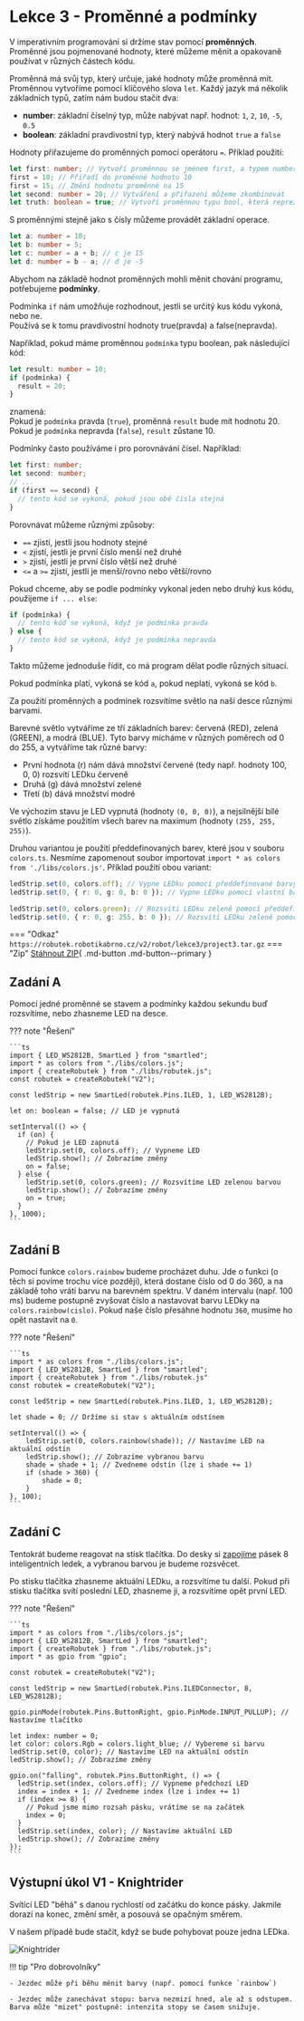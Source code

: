# Lekce 3 - Proměnné a podmínky

V imperativním programování si držíme stav pomocí **proměnných**. Proměnné jsou pojmenované hodnoty,
které můžeme měnit a opakovaně používat v různých částech kódu.

Proměnná má svůj typ, který určuje, jaké hodnoty může proměnná mít. Proměnnou vytvoříme pomocí
klíčového slova `let`.
Každý jazyk má několik základních typů, zatím nám budou stačit dva:

- **number**: základní číselný typ, může nabývat např. hodnot: `1`, `2`, `10`, `-5`, `0.5`
- **boolean**: základní pravdivostní typ, který nabývá hodnot `true` a `false`

Hodnoty přiřazujeme do proměnných pomocí operátoru `=`. Příklad použití:

```ts
let first: number; // Vytvoří proměnnou se jménem first, a typem number
first = 10; // Přiřadí do proměnné hodnotu 10
first = 15; // Změní hodnotu proměnné na 15
let second: number = 20; // Vytváření a přiřazení můžeme zkombinovat
let truth: boolean = true; // Vytvoří proměnnou typu bool, která reprezentuje pravdu
```

S proměnnými stejně jako s čísly můžeme provádět základní operace.

```ts
let a: number = 10;
let b: number = 5;
let c: number = a + b; // c je 15
let d: number = b - a; // d je -5
```

Abychom na základě hodnot proměnných mohli měnit chování programu, potřebujeme **podmínky**.

Podmínka `if` nám umožňuje rozhodnout, jestli se určitý kus kódu vykoná, nebo ne.  
Používá se k tomu pravdivostní hodnoty true(pravda) a false(nepravda).

Například, pokud máme proměnnou `podmínka` typu boolean, pak následující kód:

```ts
let result: number = 10;
if (podmínka) {
  result = 20;
}
```

znamená:  
Pokud je `podmínka` pravda (`true`), proměnná `result` bude mít hodnotu 20.  
Pokud je `podmínka` nepravda (`false`), `result` zůstane 10.

Podmínky často používáme i pro porovnávání čísel. Například:

```ts
let first: number;
let second: number;
// ...
if (first == second) {
  // tento kód se vykoná, pokud jsou obě čísla stejná
}
```

Porovnávat můžeme různými způsoby:

- `==` zjistí, jestli jsou hodnoty stejné
- `<` zjistí, jestli je první číslo menší než druhé
- `>` zjistí, jestli je první číslo větší než druhé
- `<=` a `>=` zjistí, jestli je menší/rovno nebo větší/rovno

Pokud chceme, aby se podle podmínky vykonal jeden nebo druhý kus kódu, použijeme `if ... else`:

```ts
if (podmínka) {
  // tento kód se vykoná, když je podmínka pravda
} else {
  // tento kód se vykoná, když je podmínka nepravda
}
```

Takto můžeme jednoduše řídit, co má program dělat podle různých situací.

Pokud podmínka platí, vykoná se kód `a`, pokud neplatí, vykoná se kód `b`.

Za použití proměnných a podmínek rozsvítíme světlo na naší desce různými barvami.

Barevné světlo vytváříme ze tří základních barev: červená (RED), zelená (GREEN), a modrá (BLUE).
Tyto barvy mícháme v různých poměrech od 0 do 255, a vytváříme tak různé barvy:

- První hodnota (r) nám dává množství červené (tedy např. hodnoty 100, 0, 0) rozsvítí LEDku červeně
- Druhá (g) dává množství zelené
- Třetí (b) dává množství modré

Ve výchozím stavu je LED vypnutá (hodnoty `(0, 0, 0)`), a nejsilnější bílé světlo získáme použitím všech
barev na maximum (hodnoty `(255, 255, 255)`).

Druhou variantou je použití předdefinovaných barev, které jsou v souboru `colors.ts`. Nesmíme zapomenout soubor importovat `import * as colors from './libs/colors.js'`. Příklad použití obou variant:

```ts
ledStrip.set(0, colors.off); // Vypne LEDku pomocí předdefinované barvy
ledStrip.set(0, { r: 0, g: 0, b: 0 }); // Vypne LEDku pomocí vlastní barvy

ledStrip.set(0, colors.green); // Rozsvítí LEDku zeleně pomocí předdefinované barvy
ledStrip.set(0, { r: 0, g: 255, b: 0 }); // Rozsvítí LEDku zeleně pomocí vlastní barvy
```

=== "Odkaz"
    ```
    https://robutek.robotikabrno.cz/v2/robot/lekce3/project3.tar.gz
    ```
=== "Zip"
    [Stáhnout ZIP](./project3.zip){ .md-button .md-button--primary }


## Zadání A

Pomocí jedné proměnné se stavem a podmínky každou sekundu buď rozsvítíme, nebo zhasneme LED na desce.

??? note "Řešení"

    ```ts
    import { LED_WS2812B, SmartLed } from "smartled";
    import * as colors from "./libs/colors.js";
    import { createRobutek } from "./libs/robutek.js";
    const robutek = createRobutek("V2");

    const ledStrip = new SmartLed(robutek.Pins.ILED, 1, LED_WS2812B);

    let on: boolean = false; // LED je vypnutá

    setInterval(() => {
      if (on) {
        // Pokud je LED zapnutá
        ledStrip.set(0, colors.off); // Vypneme LED
        ledStrip.show(); // Zobrazíme změny
        on = false;
      } else {
        ledStrip.set(0, colors.green); // Rozsvítíme LED zelenou barvou
        ledStrip.show(); // Zobrazíme změny
        on = true;
      }
    }, 1000);
    ```

## Zadání B

Pomocí funkce `colors.rainbow` budeme procházet duhu. Jde o funkci (o těch si povíme trochu více později), která dostane číslo od 0 do 360,
a na základě toho vrátí barvu na barevném spektru. V daném intervalu (např. 100 ms) budeme postupně zvyšovat číslo a nastavovat barvu LEDky na `colors.rainbow(cislo)`. Pokud naše číslo přesáhne hodnotu `360`, musíme ho
opět nastavit na `0`.

??? note "Řešení"

    ```ts
    import * as colors from "./libs/colors.js";
    import { LED_WS2812B, SmartLed } from "smartled";
    import { createRobutek } from "./libs/robutek.js"
    const robutek = createRobutek("V2");

    const ledStrip = new SmartLed(robutek.Pins.ILED, 1, LED_WS2812B);

    let shade = 0; // Držíme si stav s aktuálním odstínem

    setInterval(() => {
        ledStrip.set(0, colors.rainbow(shade)); // Nastavíme LED na aktuální odstín
        ledStrip.show(); // Zobrazíme vybranou barvu
        shade = shade + 1; // Zvedneme odstín (lze i shade += 1)
        if (shade > 360) {
            shade = 0;
        }
    }, 100);
    ```

## Zadání C

Tentokrát budeme reagovat na stisk tlačítka.
Do desky si [zapojíme](../../robotAssembly/stage3.md) pásek 8 inteligentních ledek, a vybranou barvou je budeme rozsvěcet.

Po stisku tlačítka zhasneme aktuální LEDku, a rozsvítíme tu další.
Pokud při stisku tlačítka svítí poslední LED, zhasneme ji, a rozsvítíme opět první LED.

??? note "Řešení"

    ```ts
    import * as colors from "./libs/colors.js";
    import { LED_WS2812B, SmartLed } from "smartled";
    import { createRobutek } from "./libs/robutek.js";
    import * as gpio from "gpio";

    const robutek = createRobutek("V2");

    const ledStrip = new SmartLed(robutek.Pins.ILEDConnector, 8, LED_WS2812B);

    gpio.pinMode(robutek.Pins.ButtonRight, gpio.PinMode.INPUT_PULLUP); // Nastavíme tlačítko

    let index: number = 0;
    let color: colors.Rgb = colors.light_blue; // Vybereme si barvu
    ledStrip.set(0, color); // Nastavíme LED na aktuální odstín
    ledStrip.show(); // Zobrazíme změny

    gpio.on("falling", robutek.Pins.ButtonRight, () => {
      ledStrip.set(index, colors.off); // Vypneme předchozí LED
      index = index + 1; // Zvedneme index (lze i index += 1)
      if (index >= 8) {
        // Pokud jsme mimo rozsah pásku, vrátíme se na začátek
        index = 0;
      }
      ledStrip.set(index, color); // Nastavíme aktuální LED
      ledStrip.show(); // Zobrazíme změny
    });
    ```

## Výstupní úkol V1 - Knightrider

Svítící LED "běhá" s danou rychlostí od začátku do konce pásky.
Jakmile dorazí na konec, změní směr, a posouvá se opačným směrem.

V našem případě bude stačit, když se bude pohybovat pouze jedna LEDka.

![Knightrider](./assets/knight-rider.gif)

!!! tip "Pro dobrovolníky"

    - Jezdec může při běhu měnit barvy (např. pomocí funkce `rainbow`)

    - Jezdec může zanechávat stopu: barva nezmizí hned, ale až s odstupem. Barva může "mizet" postupně: intenzita stopy se časem snižuje.
